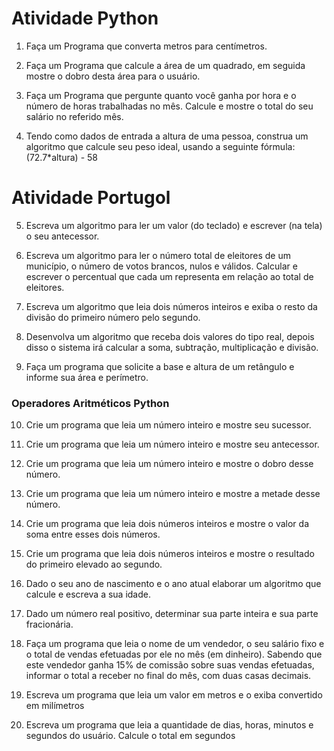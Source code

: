 # Atividade Python

1. Faça um Programa que converta metros para centímetros.

2. Faça um Programa que calcule a área de um quadrado, em seguida mostre o dobro desta área para o usuário.

3. Faça um Programa que pergunte quanto você ganha por hora e o número de horas trabalhadas no mês. Calcule e mostre o total do seu salário no referido mês.

4. Tendo como dados de entrada a altura de uma pessoa, construa um algoritmo que calcule seu peso ideal, usando a seguinte fórmula: (72.7*altura) - 58

# Atividade Portugol

5. Escreva um algoritmo para ler um valor (do teclado) e escrever (na tela) o seu antecessor.

6. Escreva um algoritmo para ler o número total de eleitores de um município, o número de votos brancos, nulos e válidos. Calcular e escrever o percentual que cada um representa em relação ao total de eleitores.

7. Escreva um algoritmo que leia dois números inteiros e exiba o resto da divisão do primeiro número pelo segundo.

8. Desenvolva um algoritmo que receba dois valores do tipo real, depois disso o sistema irá calcular a soma, subtração, multiplicação e divisão.

9. Faça um programa que solicite a base e altura de um retângulo e informe sua área e perímetro. 

### Operadores Aritméticos Python

10. Crie um programa que leia um número inteiro e mostre seu sucessor.

11. Crie um programa que leia um número inteiro e mostre seu antecessor.

12. Crie um programa que leia um número inteiro e mostre o dobro desse número.

13. Crie um programa que leia um número inteiro e mostre a metade desse número.

15. Crie um programa que leia dois números inteiros e mostre o valor da soma entre esses dois números.

15. Crie um programa que leia dois números inteiros e mostre o resultado do primeiro elevado ao segundo.

16. Dado o seu ano de nascimento e o ano atual elaborar um algoritmo que calcule e escreva a sua idade.

17. Dado um número real positivo, determinar sua parte inteira e sua parte fracionária.

18. Faça um programa que leia o nome de um vendedor, o seu salário fixo e o total de vendas efetuadas por ele no mês (em dinheiro). Sabendo que este vendedor ganha 15% de comissão sobre suas vendas efetuadas, informar o total a receber no final do mês, com duas casas decimais.

19. Escreva um programa que leia um valor em metros e o exiba convertido em milímetros 

20. Escreva um programa que leia a quantidade de dias, horas, minutos e segundos do usuário. Calcule o total em segundos

